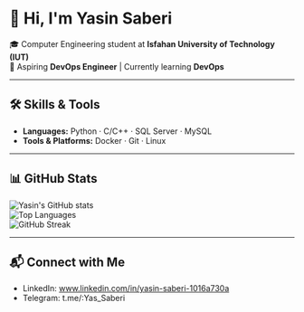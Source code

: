 # 👋 Hi, I'm Yasin Saberi  

🎓 Computer Engineering student at **Isfahan University of Technology (IUT)**  
🚀 Aspiring **DevOps Engineer** | Currently learning **DevOps**  

---

## 🛠️ Skills & Tools  
- **Languages:** Python · C/C++ · SQL Server · MySQL  
- **Tools & Platforms:** Docker · Git · Linux  

---

## 📊 GitHub Stats  
![Yasin's GitHub stats](https://github-readme-stats.vercel.app/api?username=YasinSaberi&show_icons=true&theme=radical)  
![Top Languages](https://github-readme-stats.vercel.app/api/top-langs/?username=YasinSaberi&layout=compact&theme=radical)  
![GitHub Streak](https://streak-stats.demolab.com?user=YasinSaberi&theme=radical&hide_border=true)

---

## 📬 Connect with Me  
- LinkedIn: www.linkedin.com/in/yasin-saberi-1016a730a 
- Telegram: t.me/:Yas_Saberi
